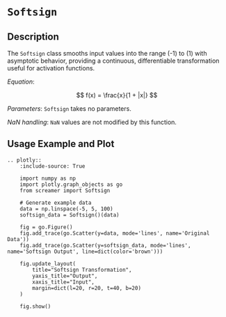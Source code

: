 # `Softsign`

## Description

The `Softsign` class smooths input values into the range \(-1\) to \(1\) with asymptotic behavior, providing a continuous, differentiable transformation useful for activation functions.

*Equation*:

$$
f(x) = \frac{x}{1 + |x|}
$$

*Parameters*: `Softsign` takes no parameters.

*NaN handling*: `NaN` values are not modified by this function.

## Usage Example and Plot

```{eval-rst}
.. plotly::
    :include-source: True

    import numpy as np
    import plotly.graph_objects as go
    from screamer import Softsign

    # Generate example data
    data = np.linspace(-5, 5, 100)
    softsign_data = Softsign()(data)

    fig = go.Figure()
    fig.add_trace(go.Scatter(y=data, mode='lines', name='Original Data'))
    fig.add_trace(go.Scatter(y=softsign_data, mode='lines', name='Softsign Output', line=dict(color='brown')))

    fig.update_layout(
        title="Softsign Transformation",
        yaxis_title="Output",
        xaxis_title="Input",
        margin=dict(l=20, r=20, t=40, b=20)
    )

    fig.show()
```